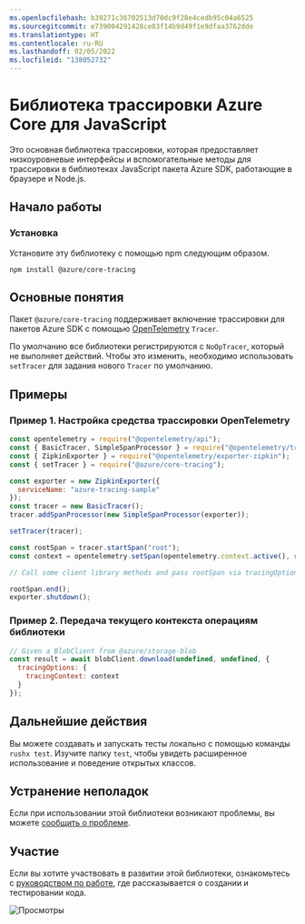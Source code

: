 ```yaml
---
ms.openlocfilehash: b39271c36702513d70dc9f28e4cedb95c04a6525
ms.sourcegitcommit: e739004291428ce83f14b9d49f1e9dfaa3762dde
ms.translationtype: HT
ms.contentlocale: ru-RU
ms.lasthandoff: 02/05/2022
ms.locfileid: "138052732"
---
```

# <a name="azure-core-tracing-library-for-javascript"></a>Библиотека трассировки Azure Core для JavaScript

Это основная библиотека трассировки, которая предоставляет низкоуровневые интерфейсы и вспомогательные методы для трассировки в библиотеках JavaScript пакета Azure SDK, работающие в браузере и Node.js.

## <a name="getting-started"></a>Начало работы

### <a name="installation"></a>Установка

Установите эту библиотеку с помощью npm следующим образом.

```
npm install @azure/core-tracing
```

## <a name="key-concepts"></a>Основные понятия

Пакет `@azure/core-tracing` поддерживает включение трассировки для пакетов Azure SDK с помощью [OpenTelemetry](https://opentelemetry.io/) `Tracer`.

По умолчанию все библиотеки регистрируются с `NoOpTracer`, который не выполняет действий.
Чтобы это изменить, необходимо использовать `setTracer` для задания нового `Tracer` по умолчанию.

## <a name="examples"></a>Примеры

### <a name="example-1---setting-an-opentelemetry-tracer"></a>Пример 1. Настройка средства трассировки OpenTelemetry

```js
const opentelemetry = require("@opentelemetry/api");
const { BasicTracer, SimpleSpanProcessor } = require("@opentelemetry/tracing");
const { ZipkinExporter } = require("@opentelemetry/exporter-zipkin");
const { setTracer } = require("@azure/core-tracing");

const exporter = new ZipkinExporter({
  serviceName: "azure-tracing-sample"
});
const tracer = new BasicTracer();
tracer.addSpanProcessor(new SimpleSpanProcessor(exporter));

setTracer(tracer);

const rootSpan = tracer.startSpan("root");
const context = opentelemetry.setSpan(opentelemetry.context.active(), rootSpan);

// Call some client library methods and pass rootSpan via tracingOptions.

rootSpan.end();
exporter.shutdown();
```

### <a name="example-2---passing-current-context-to-library-operations"></a>Пример 2. Передача текущего контекста операциям библиотеки

```js
// Given a BlobClient from @azure/storage-blob
const result = await blobClient.download(undefined, undefined, {
  tracingOptions: {
    tracingContext: context
  }
});
```

## <a name="next-steps"></a>Дальнейшие действия

Вы можете создавать и запускать тесты локально с помощью команды `rushx test`. Изучите папку `test`, чтобы увидеть расширенное использование и поведение открытых классов.

## <a name="troubleshooting"></a>Устранение неполадок

Если при использовании этой библиотеки возникают проблемы, вы можете [сообщить о проблеме](https://github.com/Azure/azure-sdk-for-js/issues/new).

## <a name="contributing"></a>Участие

Если вы хотите участвовать в развитии этой библиотеки, ознакомьтесь с [руководством по работе](https://github.com/Azure/azure-sdk-for-js/blob/main/CONTRIBUTING.md), где рассказывается о создании и тестировании кода.

![Просмотры](https://azure-sdk-impressions.azurewebsites.net/api/impressions/azure-sdk-for-js%2Fsdk%2Fcore%2Fcore-tracing%2FREADME.png)
